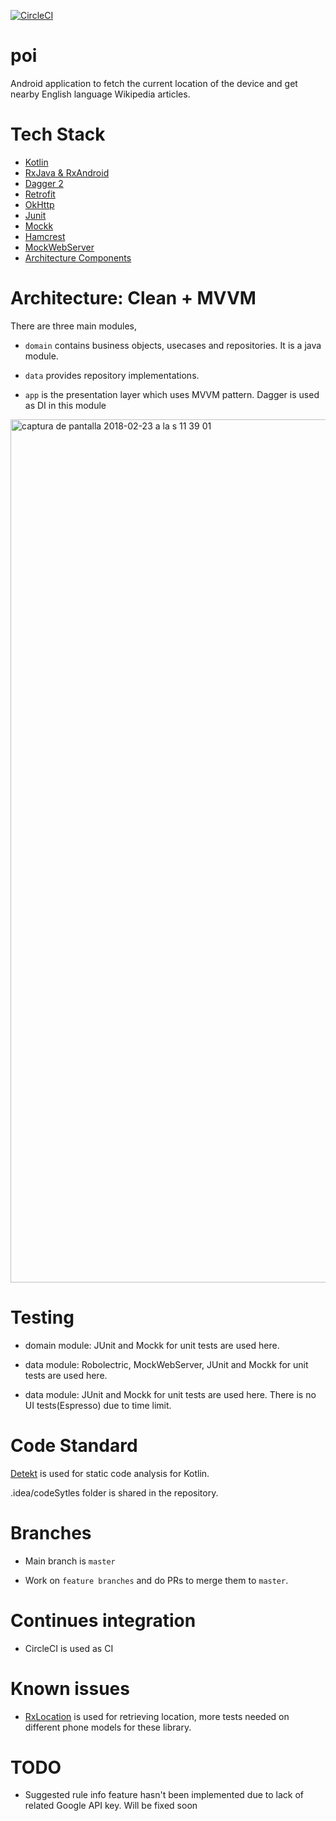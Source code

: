 [![CircleCI](https://circleci.com/gh/pkliang/poi/tree/master.svg?style=svg&circle-token=b7a1a99a3359cf3220e70832f778490450482f48)](https://circleci.com/gh/pkliang/poi/tree/master)
# poi
Android application to fetch the current location of the device and get nearby English language Wikipedia articles.

# Tech Stack

* [Kotlin][1]
* [RxJava & RxAndroid][2]
* [Dagger 2][3]
* [Retrofit][4]
* [OkHttp][5]
* [Junit][6]
* [Mockk][7]
* [Hamcrest][8]
* [MockWebServer][9]
* [Architecture Components][10]


# Architecture: Clean + MVVM

There are three main modules,

* `domain` contains business objects,  usecases and repositories. It is a java module.

* `data` provides repository implementations.

* `app` is the presentation layer which uses MVVM pattern. Dagger is used as DI in this module

<img width="1381" alt="captura de pantalla 2018-02-23 a la s 11 39 01" src="https://user-images.githubusercontent.com/5893477/36608070-4cd45166-188e-11e8-977a-fc6e1cd8b359.png">

# Testing

* domain module: JUnit and Mockk for unit tests are used here.

* data module: Robolectric, MockWebServer, JUnit and Mockk for unit tests are used here.

* data module: JUnit and Mockk for unit tests are used here. There is no UI tests(Espresso) due to time limit.

# Code Standard

[Detekt][10] is used for static code analysis for Kotlin.

.idea/codeSytles folder is shared in the repository.

# Branches
* Main branch is `master`

* Work on `feature branches` and do PRs to merge them to `master`.

# Continues integration
* CircleCI is used as CI

# Known issues
* [RxLocation][11] is used for retrieving location, more tests needed on different phone models for these library.

# TODO
* Suggested rule info feature hasn't been implemented due to lack of related Google API key. Will be fixed soon

[1]: https://kotlinlang.org/
[2]: https://github.com/ReactiveX/RxAndroid
[3]: https://github.com/google/dagger
[4]: https://github.com/square/retrofit
[5]: https://github.com/square/okhttp
[6]: http://developer.android.com/intl/es/reference/junit/framework/package-summary.html
[7]: https://mockk.io/
[8]: http://hamcrest.org/
[9]: https://github.com/square/okhttp/tree/master/mockwebserver
[10]: https://developer.android.com/topic/libraries/architecture/index.html
[11]: https://github.com/patloew/RxLocation
[12]: https://github.com/arturbosch/detekt
